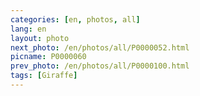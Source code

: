 ```yaml
---
categories: [en, photos, all]
lang: en
layout: photo
next_photo: /en/photos/all/P0000052.html
picname: P0000060
prev_photo: /en/photos/all/P0000100.html
tags: [Giraffe]
---
```

